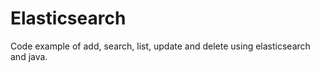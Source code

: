 # Elasticsearch
Code example of add, search, list, update and delete using elasticsearch and java. 
